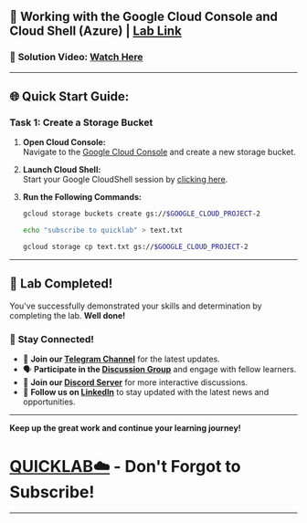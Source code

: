 

## 🚀 Working with the Google Cloud Console and Cloud Shell (Azure) | [Lab Link](https://www.cloudskillsboost.google/focuses/59833?parent=catalog)

### 🔗 **Solution Video:** [Watch Here](https://youtu.be/TNUyaYaohSM)

---

## 🌐 **Quick Start Guide:**


### Task 1: Create a Storage Bucket

1. **Open Cloud Console:**  
   Navigate to the [Google Cloud Console](https://console.cloud.google.com/storage/create-bucket?project=) and create a new storage bucket.

2. **Launch Cloud Shell:**  
   Start your Google CloudShell session by [clicking here](https://console.cloud.google.com/home/dashboard?project=&pli=1&cloudshell=true).

3. **Run the Following Commands:**

   ```bash
   gcloud storage buckets create gs://$GOOGLE_CLOUD_PROJECT-2

   echo "subscribe to quicklab" > text.txt

   gcloud storage cp text.txt gs://$GOOGLE_CLOUD_PROJECT-2
   ```


---

## 🎉 **Lab Completed!**

You've successfully demonstrated your skills and determination by completing the lab. **Well done!**

### 🌟 **Stay Connected!**

- 🔔 **Join our [Telegram Channel](https://t.me/quiccklab)** for the latest updates.
- 🗣 **Participate in the [Discussion Group](https://t.me/Quicklabchat)** and engage with fellow learners.
- 💬 **Join our [Discord Server](https://discord.gg/7fAVf4USZn)** for more interactive discussions.
- 💼 **Follow us on [LinkedIn](https://www.linkedin.com/company/quicklab-linkedin/)** to stay updated with the latest news and opportunities.

---

**Keep up the great work and continue your learning journey!**

# [QUICKLAB☁️](https://www.youtube.com/@quick_lab) - Don't Forgot to Subscribe!

---

